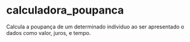 # calculadora_poupanca
Calcula a poupança de um determinado individuo ao ser apresentado o dados como valor, juros, e tempo. 
